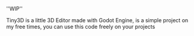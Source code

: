 ''WIP''

Tiny3D is a little 3D Editor made with Godot Engine, is a simple project on my free times, you can use this code freely on your projects 
